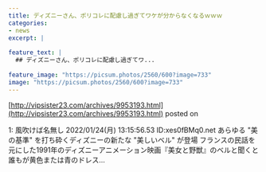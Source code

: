 ```yaml
---
title: ディズニーさん、ポリコレに配慮し過ぎてワケが分からなくなるｗｗｗ
categories:
- news
excerpt: |
  
feature_text: |
  ## ディズニーさん、ポリコレに配慮し過ぎてワ...
  
feature_image: "https://picsum.photos/2560/600?image=733"
image: "https://picsum.photos/2560/600?image=733"
---
```


[http://vipsister23.com/archives/9953193.html](http://vipsister23.com/archives/9953193.html)
posted on 

<!--more-->

1: 風吹けば名無し 2022/01/24(月) 13:15:56.53 ID:xes0fBMq0.net あらゆる &quot;美の基準&quot; を打ち砕くディズニーの新たな &quot;美しいベル&quot; が登場 フランスの民話を元にした1991年のディズニーアニメーション映画『美女と野獣』のベルと聞くと誰もが黄色または青のドレス...
